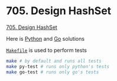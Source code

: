 # 705. Design HashSet

[705. Design HashSet](https://leetcode.com/problems/design-hashset/)

Here is [Python](./python) and [Go](./go) solutions

[`Makefile`](Makefile) is used to perform tests
```bash
make # by default and runs all tests
make py-test # runs only python's tests
make go-test # runs only go's tests
```